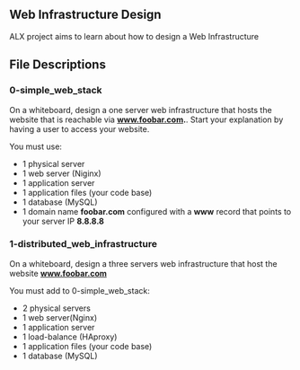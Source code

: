 ## Web Infrastructure Design
ALX project aims to learn about how to design a Web Infrastructure

## File Descriptions

### 0-simple_web_stack
On a whiteboard, design a one server web infrastructure that hosts the website that is reachable via **www.foobar.com.**. Start your explanation by having a user to access your website.

You must use:
* 1 physical server
* 1 web server (Niginx)
* 1 application server
* 1 application files (your code base)
* 1 database (MySQL)
* 1 domain name **foobar.com** configured with a **www** record that points to your server IP **8.8.8.8**

### 1-distributed_web_infrastructure
On a whiteboard, design a three servers web infrastructure that host the website **www.foobar.com**

You must add to 0-simple_web_stack:
* 2 physical servers
* 1 web server(Nginx)
* 1 application server
* 1 load-balance (HAproxy)
* 1 application files (your code base)
* 1 database (MySQL)
